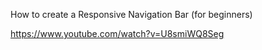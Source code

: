 

How to create a Responsive Navigation Bar (for beginners)

https://www.youtube.com/watch?v=U8smiWQ8Seg


